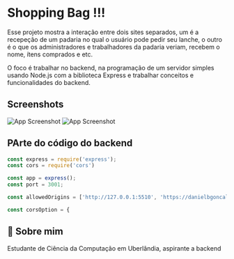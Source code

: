 
# Shopping Bag !!!

Esse projeto mostra a interação entre dois sites separados, um é a recepeção de um padaria no qual o usuário pode pedir seu lanche, o outro é o que os administradores e trabalhadores da padaria veriam, recebem o nome, ítens comprados e etc.

O foco é trabalhar no backend, na programação de um servidor simples usando Node.js com a biblioteca Express e trabalhar conceitos e funcionalidades do backend.

## Screenshots

![App Screenshot](Assets/Screenshot1)
![App Screenshot](Assets/Screenshot2)



## PArte do código do backend

```javascript
const express = require('express'); 
const cors = require('cors')

const app = express();              
const port = 3001;

const allowedOrigins = ['http://127.0.0.1:5510', 'https://danielbgoncalves.github.io'];

const corsOption = {
```


## 🚀 Sobre mim
Estudante de Ciência da Computação em Uberlândia, aspirante a backend 

